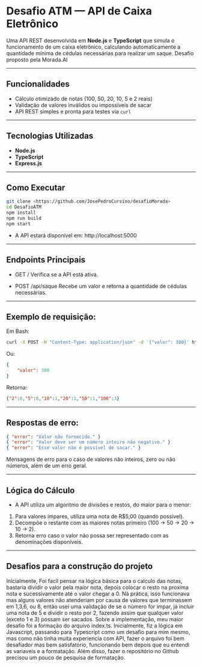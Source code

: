 # Desafio ATM — API de Caixa Eletrônico

Uma API REST desenvolvida em **Node.js** e **TypeScript** que simula o funcionamento de um caixa eletrônico, calculando automaticamente a quantidade mínima de cédulas necessárias para realizar um saque. Desafio proposto pela Morada.AI

---

## Funcionalidades

- Cálculo otimizado de notas (100, 50, 20, 10, 5 e 2 reais)  
- Validação de valores inválidos ou impossíveis de sacar  
- API REST simples e pronta para testes via `curl`

---

## Tecnologias Utilizadas

- **Node.js**  
- **TypeScript**  
- **Express.js**

---

## Como Executar

```bash
git clone <https://github.com/JosePedroCursino/desafioMorada>
cd DesafioATM
npm install
npm run build
npm start
```
- A API estará disponível em: http://localhost:5000

---

## Endpoints Principais

- GET /
  Verifica se a API está ativa.

- POST /api/saque
  Recebe um valor e retorna a quantidade de cédulas necessárias.

---

## Exemplo de requisição:

Em Bash:
```bash
curl -X POST -H "Content-Type: application/json" -d '{"valor": 380}' http://localhost:5000/api/saque
```

Ou:
```json
{
    "valor": 380
}
```

Retorna:
```json
{"2":0,"5":0,"10":1,"20":1,"50":1,"100":3}
```

---

## Respostas de erro:

```json
{ "error": "Valor não fornecido." }
{ "error": "Valor deve ser um número inteiro não negativo." }
{ "error": "Esse valor não é possível de sacar." }
```

Mensagens de erro para o caso de valores não inteiros, zero ou não números, além de um erro geral.

---

## Lógica do Cálculo

- A API utiliza um algoritmo de divisões e restos, do maior para o menor:

1. Para valores ímpares, utiliza uma nota de R$5,00 (quando possível).
2. Decompõe o restante com as maiores notas primeiro (100 → 50 → 20 → 10 → 2).
3. Retorna erro caso o valor não possa ser representado com as denominações disponíveis.

---

## Desafios para a construção do projeto

Inicialmente, Foi facil pensar na lógica básica para o calculo das notas, bastaria dividir o valor pela maior nota, depois colocar o resto na proxima nota e sucessivamente até o valor chegar a 0. Ná prática, isso funcionava mas alguns valores não atenderiam por causa de valores que terminassem em 1,3,6, ou 8, então usei uma validação de se o número for impar, já incluir uma nota de 5 e dividir o resto por 2, fazendo assim que qualquer valor (exceto 1 e 3) possam ser sacados. Sobre a implementação, meu maior desafio foi a formação do arquivo index.ts. Inicialmente, fiz a lógica em Javascript, passando para Typescript como um desafio para mim mesmo, mas como não tinha muita experiencia com API, fazer o arquivo foi bem desafiador mas bem satisfatório, funcionando bem depois que eu entendi as variaveis e a formatação. Além disso, fazer o repositório no Github precisou um pouco de pesquisa de formatação.